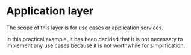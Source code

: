 # Application layer

The scope of this layer is for use cases or application services. 

In this practical example, it has been decided that it is not necessary to implement any use cases because it is not worthwhile for simplification.
